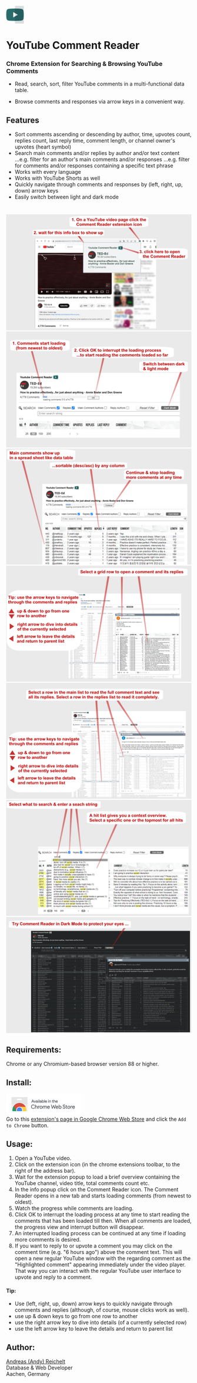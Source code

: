[![YouTube Comment Reader Icon](/images/icon-48.png)][cws1]
# YouTube Comment Reader 

### Chrome Extension for Searching & Browsing YouTube Comments

- Read, search, sort, filter YouTube comments in a multi-functional data table.

- Browse comments and responses via arrow keys in a convenient way.


## Features
- Sort comments ascending or descending  by author, time, upvotes count, replies count, last reply time, comment length, or channel owner's upvotes (heart symbol)
- Search main comments and/or replies by author and/or text content
  ...e.g. filter for an author's main comments and/or responses
  ...e.g. filter for comments and/or responses containing a specific text phrase
- Works with every language
- Works with YouTube Shorts as well
- Quickly navigate through comments and responses by (left, right, up, down) arrow keys
- Easily switch between light and dark mode
 
#

![YouTube Comment Reader Screenshot (1)](/images/screenshot-1.png)
![YouTube Comment Reader Screenshot (2)](/images/screenshot-2.png)
![YouTube Comment Reader Screenshot (3)](/images/screenshot-3.png)
![YouTube Comment Reader Screenshot (4)](/images/screenshot-4.png)
![YouTube Comment Reader Screenshot (5)](/images/screenshot-5.png)
![YouTube Comment Reader Screenshot (6)](/images/screenshot-6.png)
![YouTube Comment Reader Screenshot (7)](/images/screenshot-7.png)

## Requirements:
Chrome or any Chromium-based browser version 88 or higher.

## Install:
[![Chrome Web Store](/images/chrome-web-store.png)][cws1]\
Go to this [extension's page in Google Chrome Web Store][cws1] and click the `Add to Chrome` button.

## Usage:
1. Open a YouTube video.
2. Click on the extension icon (in the chrome extensions toolbar, to the right of the address bar).
3. Wait for the extension popup to load a brief overview containing the YouTube channel, video title, total comments count etc.
4. In the info popup click on the Comment Reader icon. The Comment Reader opens in a new tab and starts loading comments (from newest to oldest).
5. Watch the progress while comments are loading.
6. Click OK to interrupt the loading process at any time to start reading the comments that has been loaded till then. When all comments are loaded, the progress view and interrupt button will disappear.
7. An interrupted loading process can be continued at any time if loading more comments is desired.
8. If you want to reply to or upvote a comment you may click on the comment time (e.g. "6 hours ago") above the comment text. This will open a new regular YouTube window with the regarding comment as the "Highlighted comment" appearing immediately under the video player. That way you can interact with the regular YouTube user interface to upvote and reply to a comment.

#### Tip:
- Use (left, right, up, down) arrow keys to quickly navigate through comments and replies (although, of course, mouse clicks work as well).
- use up & down keys to go from one row to another
- use the right arrow key to dive into details (of a currently selected row)
- use the left arrow key to leave the details and return to parent list

## Author:
[Andreas (Andy) Reichelt](https://github.com/acs-reichelt)\
Database & Web Developer\
Aachen, Germany

[cws1]: https://chromewebstore.google.com/detail/youtube-comment-reader/jbjbjeceipecokoeocnkcfjpanlipamf
[cws2]: https://chrome.google.com/webstore/detail/youtube-comment-reader/jbjbjeceipecokoeocnkcfjpanlipamf
